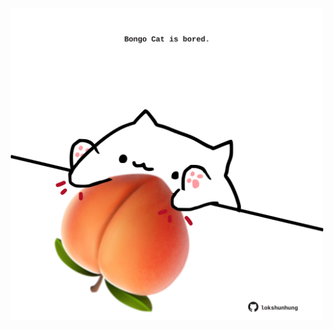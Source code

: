 <!-- built at 05/03/2023, 24:01:33 UTC -->
<p align="center">
  <img width="500" height="500" src="./ReadmeImage.svg">
</p>
